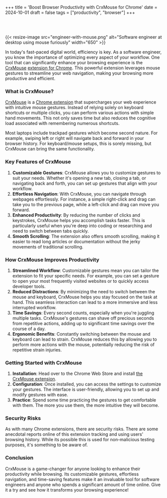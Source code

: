 +++
title = 'Boost Browser Productivity with CrxMouse for Chrome'
date = 2024-10-01
draft = false
tags = ["productivity", "browser"]
+++

<br/><br/>

{{< resize-image src="engineer-with-mouse.png" alt="Software engineer at desktop using mouse furiously" width="650" >}}

In today's fast-paced digital world, efficiency is key. As a software engineer, you know the importance of optimizing every aspect of your workflow. One tool that can significantly enhance your browsing experience is the [CrxMouse](https://crxmouse.com/) [extension for Chrome](https://chromewebstore.google.com/detail/crxmouse-mouse-gestures/jlgkpaicikihijadgifklkbpdajbkhjo). This powerful extension leverages mouse gestures to streamline your web navigation, making your browsing more productive and efficient.

### What is CrxMouse?

[CrxMouse](https://crxmouse.com/) is a [Chrome extension](https://chromewebstore.google.com/detail/crxmouse-mouse-gestures/jlgkpaicikihijadgifklkbpdajbkhjo) that supercharges your web experience with intuitive mouse gestures. Instead of relying solely on keyboard shortcuts or multiple clicks, you can perform various actions with simple hand movements. This not only saves time but also reduces the cognitive load associated with remembering numerous shortcuts.

Most laptops include trackpad gestures which become second nature. For example, swiping left or right will navigate back and forward in your browser history. For keyboard/mouse setups, this is sorely missing, but CrxMouse can bring the same functionality.

### Key Features of CrxMouse

1. **Customizable Gestures**: CrxMouse allows you to customize gestures to suit your needs. Whether it's opening a new tab, closing a tab, or navigating back and forth, you can set up gestures that align with your workflow.
2. **Effortless Navigation**: With CrxMouse, you can navigate through webpages effortlessly. For instance, a simple right-click and drag can take you to the previous page, while a left-click and drag can move you forward.
3. **Enhanced Productivity**: By reducing the number of clicks and keystrokes, CrxMouse helps you accomplish tasks faster. This is particularly useful when you're deep into coding or researching and need to switch between tabs quickly.
4. **Smooth Scrolling**: The extension also offers smooth scrolling, making it easier to read long articles or documentation without the jerky movements of traditional scrolling.

### How CrxMouse Improves Productivity

1. **Streamlined Workflow**: Customizable gestures mean you can tailor the extension to fit your specific needs. For example, you can set a gesture to open your most frequently visited websites or to quickly access developer tools.
2. **Reduced Distractions**: By minimizing the need to switch between the mouse and keyboard, CrxMouse helps you stay focused on the task at hand. This seamless interaction can lead to a more immersive and less interrupted workflow.
3. **Time Savings**: Every second counts, especially when you're juggling multiple tasks. CrxMouse's gestures can shave off precious seconds from repetitive actions, adding up to significant time savings over the course of a day.
4. **Ergonomic Benefits**: Constantly switching between the mouse and keyboard can lead to strain. CrxMouse reduces this by allowing you to perform more actions with the mouse, potentially reducing the risk of repetitive strain injuries.

### Getting Started with CrxMouse

1. **Installation**: Head over to the Chrome Web Store and install [the CrxMouse extension](https://chromewebstore.google.com/detail/crxmouse-mouse-gestures/jlgkpaicikihijadgifklkbpdajbkhjo).
2. **Configuration**: Once installed, you can access the settings to customize your gestures. The interface is user-friendly, allowing you to set up and modify gestures with ease.
3. **Practice**: Spend some time practicing the gestures to get comfortable with them. The more you use them, the more intuitive they will become.

### Security Risks

As with many Chrome extensions, there are security risks. There are some anecdotal reports online of this extension tracking and using users' browsing history. While its possible this is used for non-malicious testing purposes, it's something to be aware of.

### Conclusion

CrxMouse is a game-changer for anyone looking to enhance their productivity while browsing. Its customizable gestures, effortless navigation, and time-saving features make it an invaluable tool for software engineers and anyone who spends a significant amount of time online. Give it a try and see how it transforms your browsing experience!
